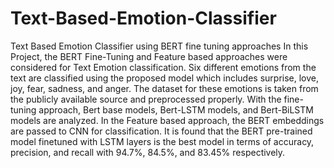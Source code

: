 # Text-Based-Emotion-Classifier
Text Based Emotion Classifier using BERT fine tuning approaches
In this Project, the BERT Fine-Tuning and Feature based approaches were considered for Text Emotion classification. Six different emotions from the text are classified using
the proposed model which includes surprise, love, joy, fear, sadness, and anger. The dataset for these emotions is taken from the publicly available source and preprocessed properly. With the fine-tuning approach, Bert base models, Bert-LSTM
models, and Bert-BiLSTM models are analyzed. In the Feature based approach, the BERT embeddings are passed to CNN for classification. It is found that the BERT pre-trained model finetuned with LSTM layers is the best model in terms of accuracy,
precision, and recall with 94.7%, 84.5%, and 83.45% respectively.
